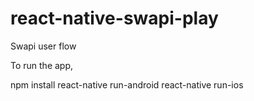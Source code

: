 # react-native-swapi-play
Swapi user flow

To run the app,

npm install
react-native run-android
react-native run-ios
